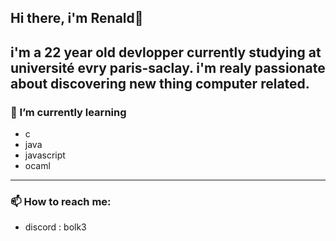 ## Hi there, i'm Renald👋

i'm a 22 year old devlopper currently studying at université evry paris-saclay.
i'm realy passionate about discovering new thing computer related.
---
### 🌱 I’m currently learning
- c
- java
- javascript
- ocaml

---
### 📫 How to reach me:
- discord : bolk3

<!--
**Bolk3/Bolk3** is a ✨ _special_ ✨ repository because its `README.md` (this file) appears on your GitHub profile.

Here are some ideas to get you started:

- 🔭 I’m currently working on ...
- 🌱 I’m currently learning ...
- 👯 I’m looking to collaborate on ...
- 🤔 I’m looking for help with ...
- 💬 Ask me about ...
- 📫 How to reach me: ...
- 😄 Pronouns: ...
- ⚡ Fun fact: ...
-->
